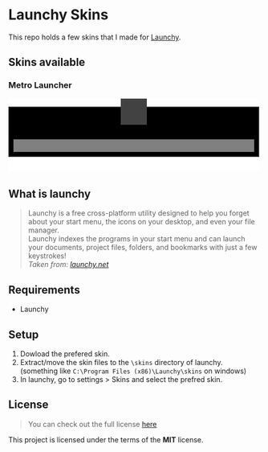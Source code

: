 Launchy Skins
=============
This repo holds a few skins that I made for [Launchy](http://www.launchy.net/). 

## Skins available
### Metro Launcher
[![Metro Launcher](https://github.com/MrCrazyID/Launchy_Skins/blob/master/Metro%20Launcher/General%20files/Metro_Skin.png)](https://github.com/MrCrazyID/Launchy_Skins)

## What is launchy
> Launchy is a free cross-platform utility designed to help you forget about your start menu, the icons on your desktop, and even your file manager.  
> Launchy indexes the programs in your start menu and can launch your documents, project files, folders, and bookmarks with just a few keystrokes!  
> *Taken from: [launchy.net](http://www.launchy.net/)*

## Requirements
- Launchy

## Setup
1.  Dowload the prefered skin.
2.  Extract/move the skin files to the `\skins` directory of launchy. (something like `C:\Program Files (x86)\Launchy\skins` on windows)
3.  In launchy, go to settings > Skins and select the prefred skin.

## License
>You can check out the full license [here](https://github.com/MrCrazyID/Launchy_Skins/blob/master/LICENSE)

This project is licensed under the terms of the **MIT** license.
